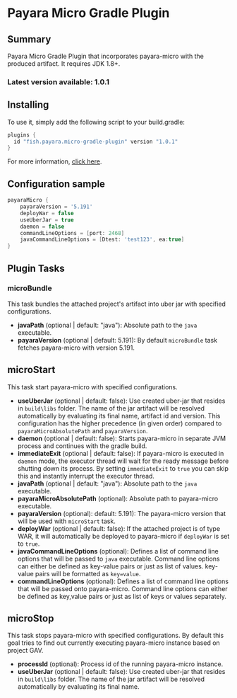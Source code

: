 # Payara Micro Gradle Plugin

## Summary
Payara Micro Gradle Plugin that incorporates payara-micro with the produced artifact. It requires JDK 1.8+.
 
### Latest version available: 1.0.1

## Installing

To use it, simply add the following script to your build.gradle:

```groovy
plugins {
  id "fish.payara.micro-gradle-plugin" version "1.0.1"
}
```

For more information, [click here](https://plugins.gradle.org/plugin/fish.payara.micro-gradle-plugin).

## Configuration sample

```groovy
payaraMicro {
    payaraVersion = '5.191'
    deployWar = false
    useUberJar = true
    daemon = false
    commandLineOptions = [port: 2468]
    javaCommandLineOptions = [Dtest: 'test123', ea:true] 
}
```

## Plugin Tasks

### microBundle
This task bundles the attached project's artifact into uber jar with specified configurations.

- __javaPath__ (optional | default: "java"): Absolute path to the ```java``` executable.
- __payaraVersion__ (optional |  default: 5.191): By default ```microBundle``` task fetches payara-micro with version 5.191.

## microStart
This task start payara-micro with specified configurations.

- __useUberJar__ (optional | default: false): Use created uber-jar that resides in ```build\libs``` folder. The name of the jar artifact will be resolved automatically by evaluating its final name, artifact id and version. This configuration has the higher precedence (in given order) compared to ```payaraMicroAbsolutePath``` and ```payaraVersion```.
- __daemon__ (optional | default: false): Starts payara-micro in separate JVM process and continues with the gradle build.
- __immediateExit__ (optional | default: false): If payara-micro is executed in ```daemon``` mode, the executor thread will wait for the ready message before shutting down its process. By setting ```immediateExit``` to ```true``` you can skip this and instantly interrupt the executor thread. 
- __javaPath__ (optional | default: "java"): Absolute path to the ```java``` executable.
- __payaraMicroAbsolutePath__ (optional): Absolute path to payara-micro executable.
- __payaraVersion__ (optional): default: 5.191): The payara-micro version that will be used with ```microStart``` task.
- __deployWar__ (optional | default: false): If the attached project is of type WAR, it will automatically be deployed to payara-micro if ```deployWar``` is set to ```true```. 
- __javaCommandLineOptions__ (optional): Defines a list of command line options that will be passed to ```java``` executable. Command line options can either be defined as key-value pairs or just as list of values. key-value pairs will be formatted as ``key=value``.
- __commandLineOptions__ (optional): Defines a list of command line options that will be passed onto payara-micro. Command line options can either be defined as key,value pairs or just as list of keys or values separately.


## microStop
This task stops payara-micro with specified configurations. By default this goal tries to find out currently executing payara-micro instance based on project GAV. 

- __processId__ (optional): Process id of the running payara-micro instance.
- __useUberJar__ (optional | default: false): Use created uber-jar that resides in ```build\libs``` folder. The name of the jar artifact will be resolved automatically by evaluating its final name.   
